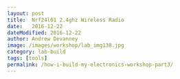 ```yaml
---
layout: post
title:  Nrf24l01 2.4ghz Wireless Radio
date:   2016-12-22
dateModified: 2016-12-22
author: Andrew Devanney
image: /images/workshop/lab_img138.jpg
category: lab-build
tags: [tools]
permalink: /how-i-build-my-electronics-workshop-part3/
---
```

